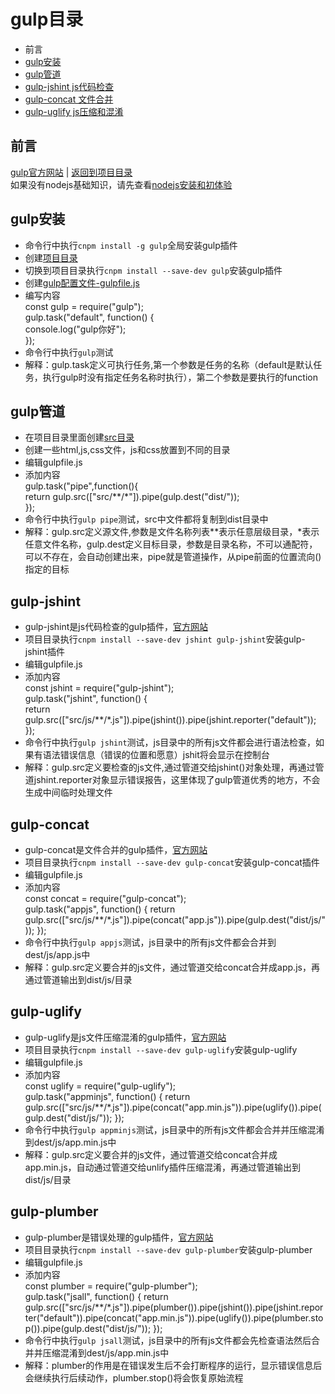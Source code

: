 # gulp目录
- 前言
- [gulp安装](#gulp安装)
- [gulp管道](#gulp管道)
- [gulp-jshint js代码检查](#gulp-jshint)
- [gulp-concat 文件合并](#gulp-concat)
- [gulp-uglify js压缩和混淆](#gulp-uglify)
## 前言
[gulp官方网站](http://www.gulpjs.com.cn/) | [返回到项目目录](README.md)  
如果没有nodejs基础知识，请先查看[nodejs安装和初体验](Nodejs.md)  

## gulp安装
- 命令行中执行`cnpm install -g gulp`全局安装gulp插件
- 创建[项目目录](study/gulp/)
- 切换到项目目录执行`cnpm install --save-dev gulp`安装gulp插件
- 创建[gulp配置文件-gulpfile.js](study/gulp/gulpfile.js)
- 编写内容  
    const gulp = require("gulp");  
    gulp.task("default", function() {  
     console.log("gulp你好");  
    }); 
- 命令行中执行`gulp`测试
- 解释：gulp.task定义可执行任务,第一个参数是任务的名称（default是默认任务，执行gulp时没有指定任务名称时执行），第二个参数是要执行的function

## gulp管道
- 在项目目录里面创建[src目录](study/gulp/src)  
- 创建一些html,js,css文件，js和css放置到不同的目录  
- 编辑gulpfile.js  
- 添加内容  
    gulp.task("pipe",function(){  
        return gulp.src(["src/\*\*/\*"]).pipe(gulp.dest("dist/"));  
    });  
- 命令行中执行`gulp pipe`测试，src中文件都将复制到dist目录中
- 解释：gulp.src定义源文件,参数是文件名称列表\*\*表示任意层级目录，\*表示任意文件名称，gulp.dest定义目标目录，参数是目录名称，不可以通配符，可以不存在，会自动创建出来，pipe就是管道操作，从pipe前面的位置流向()指定的目标

## gulp-jshint
- gulp-jshint是js代码检查的gulp插件，[官方网站](https://www.npmjs.com/package/gulp-jshint)
- 项目目录执行`cnpm install --save-dev jshint gulp-jshint`安装gulp-jshint插件
- 编辑gulpfile.js  
- 添加内容  
    const jshint = require("gulp-jshint");  
    gulp.task("jshint", function() {  
        return gulp.src(["src/js/\*\*/\*.js"]).pipe(jshint()).pipe(jshint.reporter("default"));  
    });    
- 命令行中执行`gulp jshint`测试，js目录中的所有js文件都会进行语法检查，如果有语法错误信息（错误的位置和愿意）jshit将会显示在控制台
- 解释：gulp.src定义要检查的js文件,通过管道交给jshint()对象处理，再通过管道jshint.reporter对象显示错误报告，这里体现了gulp管道优秀的地方，不会生成中间临时处理文件

## gulp-concat
- gulp-concat是文件合并的gulp插件，[官方网站](https://www.npmjs.com/package/gulp-concat)
- 项目目录执行`cnpm install --save-dev gulp-concat`安装gulp-concat插件
- 编辑gulpfile.js  
- 添加内容  
     const concat = require("gulp-concat");  
     gulp.task("appjs", function() {
         return gulp.src(["src/js/\*\*/\*.js"]).pipe(concat("app.js")).pipe(gulp.dest("dist/js/"));
     });
- 命令行中执行`gulp appjs`测试，js目录中的所有js文件都会合并到dest/js/app.js中
- 解释：gulp.src定义要合并的js文件，通过管道交给concat合并成app.js，再通过管道输出到dist/js/目录

## gulp-uglify
- gulp-uglify是js文件压缩混淆的gulp插件，[官方网站](https://www.npmjs.com/package/gulp-uglify)
- 项目目录执行`cnpm install --save-dev gulp-uglify`安装gulp-uglify
- 编辑gulpfile.js  
- 添加内容  
     const uglify = require("gulp-uglify");  
     gulp.task("appminjs", function() {
         return gulp.src(["src/js/\*\*/\*.js"]).pipe(concat("app.min.js")).pipe(uglify()).pipe(gulp.dest("dist/js/"));
     });  
- 命令行中执行`gulp appminjs`测试，js目录中的所有js文件都会合并并压缩混淆到dest/js/app.min.js中
- 解释：gulp.src定义要合并的js文件，通过管道交给concat合并成app.min.js，自动通过管道交给unlify插件压缩混淆，再通过管道输出到dist/js/目录  

## gulp-plumber
- gulp-plumber是错误处理的gulp插件，[官方网站](https://www.npmjs.com/package/gulp-plumber)
- 项目目录执行`cnpm install --save-dev gulp-plumber`安装gulp-plumber
- 编辑gulpfile.js  
- 添加内容  
     const plumber = require("gulp-plumber");  
     gulp.task("jsall", function() {
         return gulp.src(["src/js/\*\*/\*.js"]).pipe(plumber()).pipe(jshint()).pipe(jshint.reporter("default")).pipe(concat("app.min.js")).pipe(uglify()).pipe(plumber.stop()).pipe(gulp.dest("dist/js/"));
     });  
- 命令行中执行`gulp jsall`测试，js目录中的所有js文件都会先检查语法然后合并并压缩混淆到dest/js/app.min.js中
- 解释：plumber的作用是在错误发生后不会打断程序的运行，显示错误信息后会继续执行后续动作，plumber.stop()将会恢复原始流程  
 